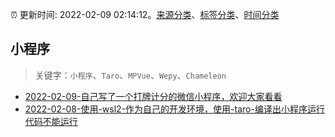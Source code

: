 :alarm_clock: 更新时间: 2022-02-09 02:14:12。[来源分类](../README.md)、[标签分类](../TAGS.md)、[时间分类](../TIMELINE.md)

## 小程序


> 关键字：`小程序`、`Taro`、`MPVue`、`Wepy`、`Chameleon`



- [2022-02-09-自己写了一个打牌计分的微信小程序，欢迎大家看看](https://www.v2ex.com/t/832594) 
- [2022-02-08-使用-wsl2-作为自己的开发环境，使用-taro-编译出小程序运行代码不能运行](https://www.v2ex.com/t/832561) 
